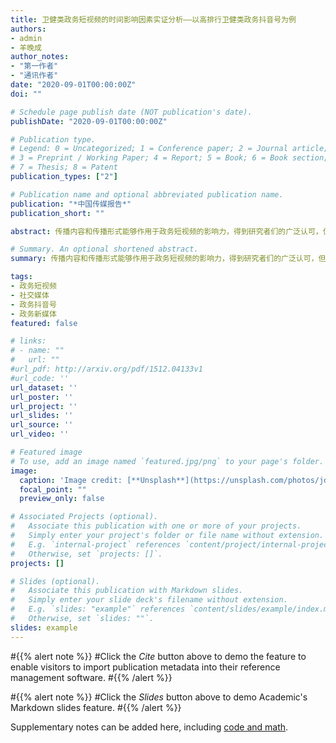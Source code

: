 ```yaml
---
title: 卫健类政务短视频的时间影响因素实证分析——以高排行卫健类政务抖音号为例
authors:
- admin
- 羊晚成
author_notes:
- "第一作者"
- "通讯作者"
date: "2020-09-01T00:00:00Z"
doi: ""

# Schedule page publish date (NOT publication's date).
publishDate: "2020-09-01T00:00:00Z"

# Publication type.
# Legend: 0 = Uncategorized; 1 = Conference paper; 2 = Journal article;
# 3 = Preprint / Working Paper; 4 = Report; 5 = Book; 6 = Book section;
# 7 = Thesis; 8 = Patent
publication_types: ["2"]

# Publication name and optional abbreviated publication name.
publication: "*中国传媒报告*"
publication_short: ""

abstract: 传播内容和传播形式能够作用于政务短视频的影响力，得到研究者们的广泛认可，但是视频生产过程中生产者选择的视频时间参数是否会影响政务短视频的影响力，目前还没有学者开展深入的研究。通过建立卫健类政务短视频的参数编码表，以数据爬取、清洗、分析和可视化等为手段，对卫健类政务短视频的各项时间参数与其影响力之间的相关性进行假设检验后发现，视频长度和视频天发布时间与视频影响力之间存在显著相关性，即视频时长越长越可能获取更高的影响力，并且在晚上18点、21点和23点发布的视频更有可能影响到受众。视频周发布时间与视频影响力之间的相关性不显著。

# Summary. An optional shortened abstract.
summary: 传播内容和传播形式能够作用于政务短视频的影响力，得到研究者们的广泛认可，但是视频生产过程中生产者选择的视频时间参数是否会影响政务短视频的影响力，目前还没有学者开展深入的研究。通过建立卫健类政务短视频的参数编码表，以数据爬取、清洗、分析和可视化等为手段，对卫健类政务短视频的各项时间参数与其影响力之间的相关性进行假设检验后发现，视频长度和视频天发布时间与视频影响力之间存在显著相关性，即视频时长越长越可能获取更高的影响力，并且在晚上18点、21点和23点发布的视频更有可能影响到受众。视频周发布时间与视频影响力之间的相关性不显著。

tags:
- 政务短视频
- 社交媒体
- 政务抖音号
- 政务新媒体
featured: false

# links:
# - name: ""
#   url: ""
#url_pdf: http://arxiv.org/pdf/1512.04133v1
#url_code: ''
url_dataset: ''
url_poster: ''
url_project: ''
url_slides: ''
url_source: ''
url_video: ''

# Featured image
# To use, add an image named `featured.jpg/png` to your page's folder. 
image:
  caption: 'Image credit: [**Unsplash**](https://unsplash.com/photos/jdD8gXaTZsc)'
  focal_point: ""
  preview_only: false

# Associated Projects (optional).
#   Associate this publication with one or more of your projects.
#   Simply enter your project's folder or file name without extension.
#   E.g. `internal-project` references `content/project/internal-project/index.md`.
#   Otherwise, set `projects: []`.
projects: []

# Slides (optional).
#   Associate this publication with Markdown slides.
#   Simply enter your slide deck's filename without extension.
#   E.g. `slides: "example"` references `content/slides/example/index.md`.
#   Otherwise, set `slides: ""`.
slides: example
---
```


#{{% alert note %}}
#Click the *Cite* button above to demo the feature to enable visitors to import publication metadata into their reference management software.
#{{% /alert %}}

#{{% alert note %}}
#Click the *Slides* button above to demo Academic's Markdown slides feature.
#{{% /alert %}}

Supplementary notes can be added here, including [code and math](https://sourcethemes.com/academic/docs/writing-markdown-latex/).
